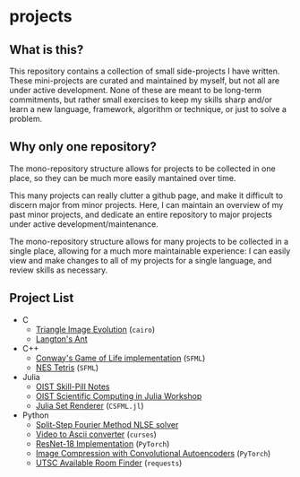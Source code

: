 # projects

## What is this?

This repository contains a collection of small side-projects I have written.
These mini-projects are curated and maintained by myself, but not all are under active development.
None of these are meant to be long-term commitments, but rather small exercises to keep my skills sharp and/or learn a new language, framework, algorithm or technique, or just to solve a problem.

## Why only one repository?

The mono-repository structure allows for projects to be collected in one place, so they can be much more easily mantained over time.

This many projects can really clutter a github page, and make it difficult to discern major from minor projects.
Here, I can maintain an overview of my past minor projects, and dedicate an entire repository to major projects under active development/maintenance.

The mono-repository structure allows for many projects to be collected in a single place, allowing for a much more maintainable experience: I can easily view and make changes to all of my projects for a single language, and review skills as necessary.

## Project List

- C
  - [Triangle Image Evolution](C/Triangle-Image-Evolution/) (`cairo`)
  - [Langton's Ant](C/Langtons-Ant/)
- C++
  - [Conway's Game of Life implementation](C++/Game-of-Life/) (`SFML`)
  - [NES Tetris](C++/Tetris/) (`SFML`)
- Julia
  - [OIST Skill-Pill Notes](Julia/Skill-Pill/)
  - [OIST Scientific Computing in Julia Workshop](Julia/Workshop/)
  - [Julia Set Renderer](Julia/Fractal-Render/) (`CSFML.jl`)
- Python
  - [Split-Step Fourier Method NLSE solver](Python3/Split-Operator-Solver/)
  - [Video to Ascii converter](Python3/video2ascii/) (`curses`)
  - [ResNet-18 Implementation](Python3/ResNet-18/) (`PyTorch`)
  - [Image Compression with Convolutional Autoencoders](Python3/Conv-Autoencoder/) (`PyTorch`)
  - [UTSC Available Room Finder](Python3/UTSC-Room-Finder/) (`requests`)
